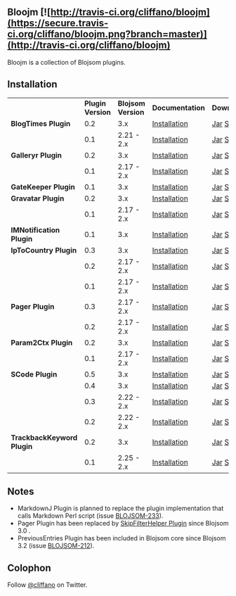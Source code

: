 Bloojm [![http://travis-ci.org/cliffano/bloojm](https://secure.travis-ci.org/cliffano/bloojm.png?branch=master)](http://travis-ci.org/cliffano/bloojm)
------

Bloojm is a collection of Blojsom plugins.

Installation
------------

<table>
<tr><td></td><td><strong>Plugin Version</strong></td><td><strong>Blojsom Version</strong></td><td><strong>Documentation</strong></td><td><strong>Downloads</strong></td></tr> 
<tr><td><strong>BlogTimes Plugin</strong></td><td>0.2</td><td>3.x</td><td><a href="http://wiki.blojsom.com/wiki/display/blojsom3/Blog+Times+Plugin" rel="nofollow">Installation</a></td><td><a href="http://downloads.sourceforge.net/blojsom/blogtimesplugin-0.2.jar" rel="nofollow">Jar</a> <a href="http://downloads.sourceforge.net/blojsom/blogtimesplugin-0.2-src.zip" rel="nofollow">Source</a></td></tr> 
<tr><td></td><td>0.1</td><td>2.21 - 2.x</td><td><a href="http://wiki.blojsom.com/wiki/display/blojsom/Blog+Times+Plugin" rel="nofollow">Installation</a></td><td><a href="http://downloads.sourceforge.net/blojsom/blogtimesplugin-0.1.jar" rel="nofollow">Jar</a> <a href="http://downloads.sourceforge.net/blojsom/blogtimesplugin-src-0.1.zip" rel="nofollow">Source</a></td></tr> 
<tr><td><strong>Galleryr Plugin</strong></td><td>0.2</td><td>3.x</td><td><a href="http://wiki.blojsom.com/wiki/display/blojsom3/Galleryr+Plugin" rel="nofollow">Installation</a></td><td><a href="http://downloads.sourceforge.net/blojsom/galleryrplugin-0.2.jar" rel="nofollow">Jar</a> <a href="http://downloads.sourceforge.net/blojsom/galleryrplugin-0.2-src.zip" rel="nofollow">Source</a></td></tr> 
<tr><td></td><td>0.1</td><td>2.17 - 2.x</td><td><a href="http://wiki.blojsom.com/wiki/display/blojsom/Galleryr+Plugin" rel="nofollow">Installation</a></td><td><a href="http://downloads.sourceforge.net/blojsom/galleryrplugin-0.1.jar" rel="nofollow">Jar</a> <a href="http://downloads.sourceforge.net/blojsom/galleryrplugin-src-0.1.zip" rel="nofollow">Source</a></td></tr> 
<tr><td><strong>GateKeeper Plugin</strong></td><td>0.1</td><td>3.x</td><td><a href="http://wiki.blojsom.com/wiki/display/blojsom3/GateKeeper+Plugin" rel="nofollow">Installation</a></td><td><a href="http://downloads.sourceforge.net/blojsom/gatekeeperplugin-0.1.jar" rel="nofollow">Jar</a> <a href="http://downloads.sourceforge.net/blojsom/gatekeeperplugin-0.1-src.zip" rel="nofollow">Source</a></td></tr> 
<tr><td><strong>Gravatar Plugin</strong></td><td>0.2</td><td>3.x</td><td><a href="http://wiki.blojsom.com/wiki/display/blojsom3/Gravatar+Plugin" rel="nofollow">Installation</a></td><td><a href="http://downloads.sourceforge.net/blojsom/gravatarplugin-0.2.jar" rel="nofollow">Jar</a> <a href="http://downloads.sourceforge.net/blojsom/gravatarplugin-0.2-src.zip" rel="nofollow">Source</a></td></tr> 
<tr><td></td><td>0.1</td><td>2.17 - 2.x</td><td><a href="http://wiki.blojsom.com/wiki/display/blojsom/Gravatar+Plugin" rel="nofollow">Installation</a></td><td><a href="http://downloads.sourceforge.net/blojsom/gravatarplugin-0.1.jar" rel="nofollow">Jar</a> <a href="http://downloads.sourceforge.net/blojsom/gravatarplugin-src-0.1.zip" rel="nofollow">Source</a></td></tr> 
<tr><td><strong>IMNotification Plugin</strong></td><td>0.1</td><td>3.x</td><td><a href="http://wiki.blojsom.com/wiki/display/blojsom3/IM+Notification+Plugin" rel="nofollow">Installation</a></td><td><a href="http://downloads.sourceforge.net/blojsom/imnotificationplugin-0.1.jar" rel="nofollow">Jar</a> <a href="http://downloads.sourceforge.net/blojsom/imnotificationplugin-0.1-src.zip" rel="nofollow">Source</a></td></tr> 
<tr><td><strong>IpToCountry Plugin</strong></td><td>0.3</td><td>3.x</td><td><a href="http://wiki.blojsom.com/wiki/display/blojsom3/IP+To+Country+Plugin" rel="nofollow">Installation</a></td><td><a href="http://downloads.sourceforge.net/blojsom/iptocountryplugin-0.3.jar" rel="nofollow">Jar</a> <a href="http://downloads.sourceforge.net/blojsom/iptocountryplugin-0.3-src.zip" rel="nofollow">Source</a></td></tr> 
<tr><td></td><td>0.2</td><td>2.17 - 2.x</td><td><a href="http://wiki.blojsom.com/wiki/display/blojsom/IP+to+Country+Plugin" rel="nofollow">Installation</a></td><td><a href="http://downloads.sourceforge.net/blojsom/iptocountryplugin-0.2.jar" rel="nofollow">Jar</a> <a href="http://downloads.sourceforge.net/blojsom/iptocountryplugin-src-0.2.zip" rel="nofollow">Source</a></td></tr> 
<tr><td></td><td>0.1</td><td>2.17 - 2.x</td><td><a href="http://wiki.blojsom.com/wiki/display/blojsom/IP+to+Country+Plugin" rel="nofollow">Installation</a></td><td><a href="http://downloads.sourceforge.net/blojsom/iptocountryplugin-0.1.jar" rel="nofollow">Jar</a> <a href="http://downloads.sourceforge.net/blojsom/iptocountryplugin-src-0.1.zip" rel="nofollow">Source</a></td></tr> 
<tr><td><strong>Pager Plugin</strong></td><td>0.3</td><td>2.17 - 2.x</td><td><a href="http://wiki.blojsom.com/wiki/display/blojsom/Pager+Plugin" rel="nofollow">Installation</a></td><td><a href="http://downloads.sourceforge.net/blojsom/pagerplugin-0.3.jar" rel="nofollow">Jar</a> <a href="http://downloads.sourceforge.net/blojsom/pagerplugin-0.3-src.zip" rel="nofollow">Source</a></td></tr> 
<tr><td></td><td>0.2</td><td>2.17 - 2.x</td><td><a href="http://wiki.blojsom.com/wiki/display/blojsom/Pager+Plugin" rel="nofollow">Installation</a></td><td><a href="http://downloads.sourceforge.net/blojsom/pagerplugin-0.2.jar" rel="nofollow">Jar</a> <a href="http://downloads.sourceforge.net/blojsom/pagerplugin-src-0.2.zip" rel="nofollow">Source</a></td></tr> 
<tr><td><strong>Param2Ctx Plugin</strong></td><td>0.2</td><td>3.x</td><td><a href="http://wiki.blojsom.com/wiki/display/blojsom3/Parameter+To+Context+Plugin" rel="nofollow">Installation</a></td><td><a href="http://downloads.sourceforge.net/blojsom/param2ctxplugin-0.2.jar" rel="nofollow">Jar</a> <a href="http://downloads.sourceforge.net/blojsom/param2ctxplugin-0.2-src.zip" rel="nofollow">Source</a></td></tr> 
<tr><td></td><td>0.1</td><td>2.17 - 2.x</td><td><a href="http://wiki.blojsom.com/wiki/display/blojsom/Parameter+to+Context+Plugin" rel="nofollow">Installation</a></td><td><a href="http://downloads.sourceforge.net/blojsom/param2ctxplugin-0.1.jar" rel="nofollow">Jar</a> <a href="http://downloads.sourceforge.net/blojsom/param2ctxplugin-src-0.1.zip" rel="nofollow">Source</a></td></tr> 
<tr><td><strong>SCode Plugin</strong></td><td>0.5</td><td>3.x</td><td><a href="http://wiki.blojsom.com/wiki/display/blojsom3/SCode+Plugin" rel="nofollow">Installation</a></td><td><a href="http://downloads.sourceforge.net/blojsom/scodeplugin-0.5.jar" rel="nofollow">Jar</a> <a href="http://downloads.sourceforge.net/blojsom/scodeplugin-0.5-src.zip" rel="nofollow">Source</a></td></tr> 
<tr><td></td><td>0.4</td><td>3.x</td><td><a href="http://wiki.blojsom.com/wiki/display/blojsom3/SCode+Plugin" rel="nofollow">Installation</a></td><td><a href="http://downloads.sourceforge.net/blojsom/scodeplugin-0.4.jar" rel="nofollow">Jar</a> <a href="http://downloads.sourceforge.net/blojsom/scodeplugin-0.4-src.zip" rel="nofollow">Source</a></td></tr> 
<tr><td></td><td>0.3</td><td>2.22 - 2.x</td><td><a href="http://wiki.blojsom.com/wiki/display/blojsom/SCode+Plugin" rel="nofollow">Installation</a></td><td><a href="http://downloads.sourceforge.net/blojsom/scodeplugin-0.3.jar" rel="nofollow">Jar</a> <a href="http://downloads.sourceforge.net/blojsom/scodeplugin-src-0.3.zip" rel="nofollow">Source</a></td></tr> 
<tr><td></td><td>0.2</td><td>2.22 - 2.x</td><td><a href="http://wiki.blojsom.com/wiki/display/blojsom/SCode+Plugin" rel="nofollow">Installation</a></td><td><a href="http://downloads.sourceforge.net/blojsom/scodeplugin-0.2.jar" rel="nofollow">Jar</a> <a href="http://downloads.sourceforge.net/blojsom/scodeplugin-src-0.2.zip" rel="nofollow">Source</a></td></tr> 
<tr><td><strong>TrackbackKeyword Plugin</strong></td><td>0.2</td><td>3.x</td><td><a href="http://wiki.blojsom.com/wiki/display/blojsom3/Trackback+Keyword+Plugin" rel="nofollow">Installation</a></td><td><a href="http://downloads.sourceforge.net/blojsom/trackbackkeywordplugin-0.2.jar" rel="nofollow">Jar</a> <a href="http://downloads.sourceforge.net/blojsom/trackbackkeywordplugin-0.2-src.zip" rel="nofollow">Source</a></td></tr> 
<tr><td></td><td>0.1</td><td>2.25 - 2.x</td><td><a href="http://wiki.blojsom.com/wiki/display/blojsom/Trackback+Keyword+Plugin" rel="nofollow">Installation</a></td><td><a href="http://downloads.sourceforge.net/blojsom/trackbackkeywordplugin-0.1.jar" rel="nofollow">Jar</a> <a href="http://downloads.sourceforge.net/blojsom/trackbackkeywordplugin-src-0.1.zip" rel="nofollow">Source</a></td></tr>
</table>

Notes
-----

* MarkdownJ Plugin is planned to replace the plugin implementation that calls Markdown Perl script (issue [BLOJSOM-233](http://jira.blojsom.com/jira/browse/BLOJSOM-233)).
* Pager Plugin has been replaced by [SkipFilterHelper Plugin](http://wiki.blojsom.http://wiki.blojsom.com/wiki/display/blojsom3/Skip+Filter+Helper+Plugincom/wiki/display/blojsom3/Skip+Filter+Helper+Plugin) since Blojsom 3.0 . 
* PreviousEntries Plugin has been included in Blojsom core since Blojsom 3.2 (issue [BLOJSOM-212](http://jira.blojsom.com/jira/browse/BLOJSOM-212)).

Colophon
--------

Follow [@cliffano](http://twitter.com/cliffano) on Twitter.
